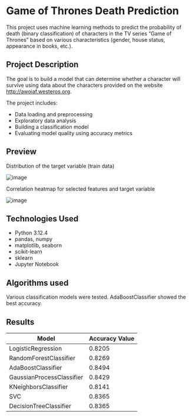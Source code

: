 # Game of Thrones Death Prediction

This project uses machine learning methods to predict the probability of death (binary classification) of characters in the TV series “Game of Thrones” based on various characteristics (gender, house status, appearance in books, etc.).

## Project Description

The goal is to build a model that can determine whether a character will survive using data about the characters provided on the website http://awoiaf.westeros.org.

The project includes:
- Data loading and preprocessing
- Exploratory data analysis
- Building a classification model
- Evaluating model quality using accuracy metrics

## Preview

Distribution of the target variable (train data)

![image](https://github.com/user-attachments/assets/465bd4b3-2fe4-4c70-84c9-3ea0668ed936)

Correlation heatmap for selected features and target variable

![image](https://github.com/user-attachments/assets/b9f23ce0-9b88-422e-a810-ff3aa5340da8)


## Technologies Used

- Python 3.12.4
- pandas, numpy
- matplotlib, seaborn
- scikit-learn
- sklearn
- Jupyter Notebook

## Algorithms used

Various classification models were tested. AdaBoostClassifier showed the best accuracy.

## Results 
| Model    | Accuracy Value |
| -------- | -----          |
| LogisticRegression | 0.8205 |
| RandomForestClassifier | 0.8269 |
| AdaBoostClassifier  | 0.8494 |
| GaussianProcessClassifier  | 0.8429 |
| KNeighborsClassifier  | 0.8141 |
| SVC  | 0.8365 |
| DecisionTreeClassifier  | 0.8365 |

